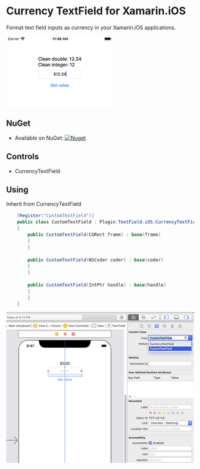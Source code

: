 # Currency TextField for Xamarin.iOS

Format text field inputs as currency in your Xamarin.iOS applications.

![alt text](https://raw.githubusercontent.com/ihorkaralash/Xamarin-Currency-TextField/master/art/ios.png)

## NuGet

* Available on NuGet: [![Nuget](https://img.shields.io/nuget/v/CurrencyTextField?label=NuGet)](https://www.nuget.org/packages/CurrencyTextField/)

## Controls

* CurrencyTextField

## Using

Inherit from CurrencyTextField

```csharp
    [Register("CustomTextField")]
    public class CustomTextField : Plugin.TextField.iOS.CurrencyTextField
    {
        public CustomTextField(CGRect frame) : base(frame)
        {
        }

        public CustomTextField(NSCoder coder) : base(coder)
        {
        }

        public CustomTextField(IntPtr handle) : base(handle)
        {
        }
    }
```

![alt text](https://raw.githubusercontent.com/ihorkaralash/Xamarin-Currency-TextField/master/art/textfield.png)
